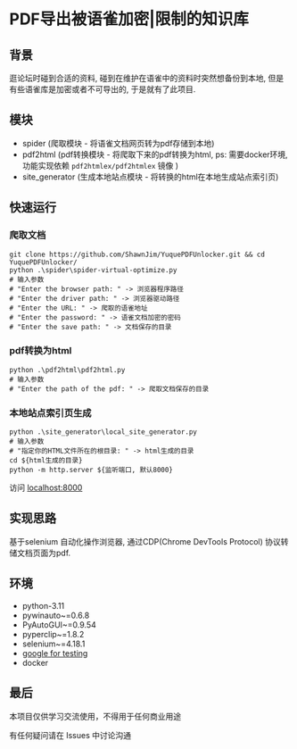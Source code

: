 # PDF导出被语雀加密|限制的知识库

## 背景

逛论坛时碰到合适的资料, 碰到在维护在语雀中的资料时突然想备份到本地, 但是有些语雀库是加密或者不可导出的, 于是就有了此项目.

## 模块
- spider (爬取模块 - 将语雀文档网页转为pdf存储到本地)
- pdf2html (pdf转换模块 - 将爬取下来的pdf转换为html, ps: 需要docker环境, 功能实现依赖 `pdf2htmlex/pdf2htmlex` 镜像 )
- site_generator (生成本地站点模块 - 将转换的html在本地生成站点索引页)

## 快速运行

### 爬取文档
```shell
git clone https://github.com/ShawnJim/YuquePDFUnlocker.git && cd YuquePDFUnlocker/
python .\spider\spider-virtual-optimize.py
# 输入参数
# "Enter the browser path: " -> 浏览器程序路径
# "Enter the driver path: " -> 浏览器驱动路径
# "Enter the URL: " -> 爬取的语雀地址
# "Enter the password: " -> 语雀文档加密的密码
# "Enter the save path: " -> 文档保存的目录
```

### pdf转换为html
```shell
python .\pdf2html\pdf2html.py
# 输入参数
# "Enter the path of the pdf: " -> 爬取文档保存的目录
```

### 本地站点索引页生成
```shell
python .\site_generator\local_site_generator.py
# 输入参数
# "指定你的HTML文件所在的根目录: " -> html生成的目录
cd ${html生成的目录}
python -m http.server ${监听端口, 默认8000} 
```
访问 [localhost:8000](http://localhost:8000)

## 实现思路

基于selenium 自动化操作浏览器, 通过CDP(Chrome DevTools Protocol) 协议转储文档页面为pdf.

## 环境

- python-3.11
- pywinauto~=0.6.8
- PyAutoGUI~=0.9.54
- pyperclip~=1.8.2
- selenium~=4.18.1
- [google for testing](https://googlechromelabs.github.io/chrome-for-testing/)
- docker

## 最后

本项目仅供学习交流使用，不得用于任何商业用途

有任何疑问请在 Issues 中讨论沟通